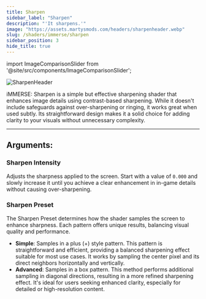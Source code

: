 ```yaml
---
title: Sharpen
sidebar_label: "Sharpen"
description: "'It sharpens.'"
image: "https://assets.martysmods.com/headers/sharpenheader.webp"
slug: /shaders/immerse/sharpen
sidebar_position: 3
hide_title: true
---
```


<!------------------------IMPORTS ---------------------------->

import ImageComparisonSlider from '@site/src/components/ImageComparisonSlider';

<!----------------------------------------------------------->

![SharpenHeader](https://assets.martysmods.com/headers/sharpenheader.webp)

iMMERSE: Sharpen is a simple but effective sharpening shader that enhances image details using contrast-based sharpening. While it doesn't include safeguards against over-sharpening or ringing, it works great when used subtly. Its straightforward design makes it a solid choice for adding clarity to your visuals without unnecessary complexity.

---

## Arguments:

### Sharpen Intensity
Adjusts the sharpness applied to the screen. Start with a value of `0.000` and slowly increase it until you achieve a clear enhancement in in-game details without causing over-sharpening.

 <ImageComparisonSlider 
  beforeImage="https://assets.martysmods.com/shaders/sharpen/sharpenoriginal.webp" 
  afterImage="https://assets.martysmods.com/shaders/sharpen/sharpen.webp"
  beforeLabel="0.000 Sharpness"
  afterLabel="1.000 Sharpness"
 />

### Sharpen Preset
The Sharpen Preset determines how the shader samples the screen to enhance sharpness. Each pattern offers unique results, balancing visual quality and performance.

- **Simple**: Samples in a plus (+) style pattern. This pattern is straightforward and efficient, providing a balanced sharpening effect suitable for most use cases. It works by sampling the center pixel and its direct neighbors horizontally and vertically.
- **Advanced**: Samples in a box pattern. This method performs additional sampling in diagonal directions, resulting in a more refined sharpening effect. It's ideal for users seeking enhanced clarity, especially for detailed or high-resolution content.